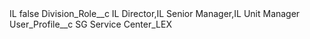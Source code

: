 <?xml version="1.0" encoding="UTF-8"?>
<CustomMetadata xmlns="http://soap.sforce.com/2006/04/metadata" xmlns:xsi="http://www.w3.org/2001/XMLSchema-instance" xmlns:xsd="http://www.w3.org/2001/XMLSchema">
    <label>IL</label>
    <protected>false</protected>
    <values>
        <field>Division_Role__c</field>
        <value xsi:type="xsd:string">IL Director,IL Senior Manager,IL Unit Manager</value>
    </values>
    <values>
        <field>User_Profile__c</field>
        <value xsi:type="xsd:string">SG Service Center_LEX</value>
    </values>
</CustomMetadata>
